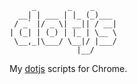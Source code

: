 ```
     _       _    _
  __| | ___ | |_ (_)___
 / _` |/ _ \| __|| / __|
| (_| | (_) | |_ | \__ \
 \__,_|\___/ \__|/ |___/
               |__/
```

My [dotjs](https://github.com/defunkt/dotjs) scripts for Chrome.




